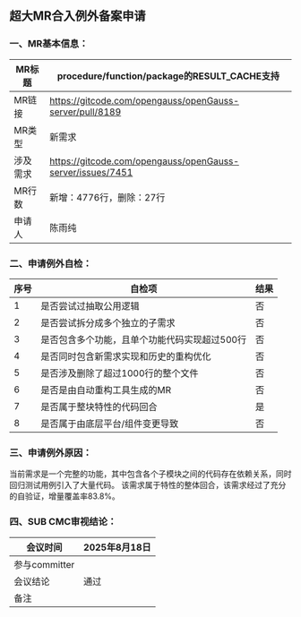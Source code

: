 ## 超大MR合入例外备案申请
### 一、MR基本信息：
| MR标题  | procedure/function/package的RESULT_CACHE支持 |
|---|---|
| MR链接  | https://gitcode.com/opengauss/openGauss-server/pull/8189 |
| MR类型  | 新需求 |
| 涉及需求  | https://gitcode.com/opengauss/openGauss-server/issues/7451 |
| MR行数  | 新增：4776行，删除：27行 |
| 申请人  | 陈雨纯 |

### 二、申请例外自检：
| 序号  | 自检项 | 结果 |
|---|---|---|
| 1  | 是否尝试过抽取公用逻辑 | 否 |
| 2  | 是否尝试拆分成多个独立的子需求 | 否 |
| 3  | 是否包含多个功能，且单个功能代码实现超过500行 | 否 |
| 4  | 是否同时包含新需求实现和历史的重构优化 | 否 |
| 5  | 是否涉及删除了超过1000行的整个文件 | 否 |
| 6  | 是否是由自动重构工具生成的MR | 否 |
| 7  | 是否属于整块特性的代码回合 | 是 |
| 8  | 是否属于由底层平台/组件变更导致 | 否 |

### 三、申请例外原因：

当前需求是一个完整的功能，其中包含各个子模块之间的代码存在依赖关系，同时回归测试用例引入了大量代码。
该需求属于特性的整体回合，该需求经过了充分的自验证，增量覆盖率83.8%。

### 四、SUB CMC审视结论：

| 会议时间  | 2025年8月18日 |
|---|---|
| 参与committer  |  |
| 会议结论  | 通过 |
| 备注  |  |
